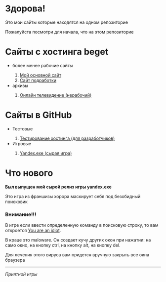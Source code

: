 <h1>Здорова!</h1> 
<p>Это мои сайты которые находятся на одном репозиторие</p>
<p>Пожалуйста посмотри для начала, что на этом репозиторие</p>
<h1>Сайты с хостинга beget</h1>
<ul>
  <li>более менее рабочие сайты</li>
  <ol>
    <li><a href="http://b91561ll.beget.tech/ITstep">Мой основной сайт</a></li>
    <li><a href="http://b91561ll.beget.tech/kulinaria.ru">Сайт подработки</a></li>
  </ol>
  <li>архивы</li>
  <ol>
    <li><a href="http://b91561ll.beget.tech/TVstep/home.php">Онлайн телевидение (нерабочий)</a></li>
  </ol>
</ul>
<h1>Сайты в GitHub</h1>
<ul>
  <li>Тестовые</li>
  <ol>
    <li><a href="https://b91561ll.github.io/test.html">Тестирование хостинга (для разработчиков)</a></li>
  </ol>
  <li>Игровые</li>
  <ol>
    <li><a href="https://b91561ll.github.io/Yandex.exe">Yandex.exe (сырая игра)</a></li>
  </ol>
</ul>
<h1>Что нового</h1>
<p><b>Был выпущен мой сырой релиз игры yandex.exe</b></p>
<p>Это игра из франшизы хорора маскирует себя под безобидный поисковик</p>
<h3>Внимание!!!</h3>
<p>В игре если ввести определенную команду в поисковую строку, то вам откроется <a href="https://malwarepedia.fandom.com/ru/wiki/JavaScript.YouAreAnIdiot">You are an idiot</a>.</p>
<p>В краце это maloware. Он создает кучу других окон при нажатии: на само окно, на кнопку ctrl, на кнопку alt, на кнопку del.</p>
<p>Для лечения этого вируса вам придется вручную закрыть все окна браузера</p>
<hr>
<p><em>Приятной игры</em></p>
